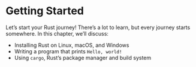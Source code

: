 # Getting Started

Let’s start your Rust journey! There’s a lot to learn, but every journey starts somewhere. In this chapter, we’ll discuss:

* Installing Rust on Linux, macOS, and Windows
* Writing a program that prints `Hello, world!`
* Using `cargo`, Rust’s package manager and build system